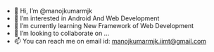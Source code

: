 - 👋 Hi, I’m @manojkumarmjk
- 👀 I’m interested in Android And Web Development
- 🌱 I’m currently learning New Framework of Web Development
- 💞️ I’m looking to collaborate on ...
- 📫 You can reach me on email id: manojkumarmjk.iimt@gmail.com

<!---
manojkumarmjk/manojkumarmjk is a ✨ special ✨ repository because its `README.md` (this file) appears on your GitHub profile.
You can click the Preview link to take a look at your changes.
--->
